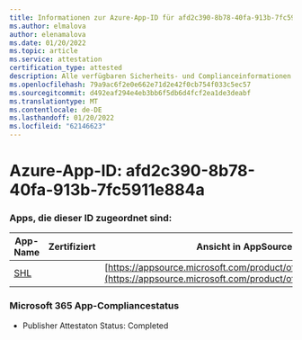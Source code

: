 ```yaml
---
title: Informationen zur Azure-App-ID für afd2c390-8b78-40fa-913b-7fc5911e884a
ms.author: elmalova
author: elenamalova
ms.date: 01/20/2022
ms.topic: article
ms.service: attestation
certification_type: attested
description: Alle verfügbaren Sicherheits- und Complianceinformationen für afd2c390-8b78-40fa-913b-7fc5911e884a.
ms.openlocfilehash: 79a9ac6f2e0e662e71d2e42f0cb754f033c5ec57
ms.sourcegitcommit: d492eaf294e4eb3bb6f5db6d4fcf2ea1de3deabf
ms.translationtype: MT
ms.contentlocale: de-DE
ms.lasthandoff: 01/20/2022
ms.locfileid: "62146623"
---
```

# <a name="azure-app-id-afd2c390-8b78-40fa-913b-7fc5911e884a"></a>Azure-App-ID: afd2c390-8b78-40fa-913b-7fc5911e884a


### <a name="apps-associated-with-this-id"></a>Apps, die dieser ID zugeordnet sind:
| **App-Name** | **Zertifiziert** | **Ansicht in AppSource** |
|--------------|---------------|-----------------------|
| [SHL](https://docs.microsoft.com/microsoft-365-app-certification/forward/WA200002887) |  | [https://appsource.microsoft.com/product/office/WA200002887](https://appsource.microsoft.com/product/office/WA200002887) |

### <a name="microsoft-365-app-compliance-status"></a>Microsoft 365 App-Compliancestatus
- Publisher Attestaton Status: Completed
